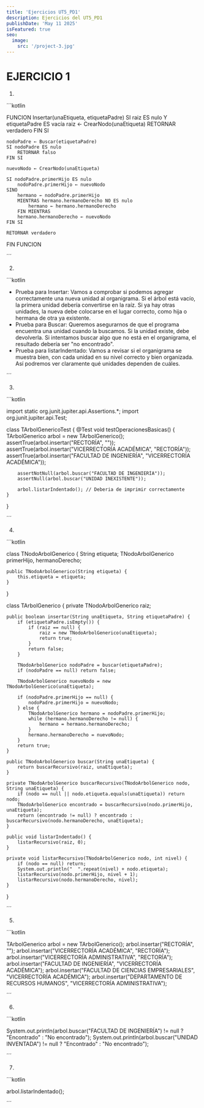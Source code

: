 ```yaml
---
title: 'Ejercicios UT5_PD1'
description: Ejercicios del UT5_PD1
publishDate: 'May 11 2025'
isFeatured: true
seo:
  image:
    src: '/project-3.jpg'
---
```


# EJERCICIO 1

1)
´´´kotlin

FUNCION Insertar(unaEtiqueta, etiquetaPadre)
    SI raiz ES nulo Y etiquetaPadre ES vacía
        raiz ← CrearNodo(unaEtiqueta)
        RETORNAR verdadero
    FIN SI

    nodoPadre ← Buscar(etiquetaPadre)
    SI nodoPadre ES nulo
        RETORNAR falso
    FIN SI

    nuevoNodo ← CrearNodo(unaEtiqueta)

    SI nodoPadre.primerHijo ES nulo
        nodoPadre.primerHijo ← nuevoNodo
    SINO
        hermano ← nodoPadre.primerHijo
        MIENTRAS hermano.hermanoDerecho NO ES nulo
            hermano ← hermano.hermanoDerecho
        FIN MIENTRAS
        hermano.hermanoDerecho ← nuevoNodo
    FIN SI

    RETORNAR verdadero
FIN FUNCION

´´´

2)
´´´kotlin

- Prueba para Insertar: Vamos a comprobar si podemos agregar correctamente una nueva unidad al organigrama. Si el árbol está vacío, la primera unidad debería convertirse en la raíz. Si ya hay otras unidades, la nueva debe colocarse en el lugar correcto, como hija o hermana de otra ya existente.
- Prueba para Buscar: Queremos asegurarnos de que el programa encuentra una unidad cuando la buscamos. Si la unidad existe, debe devolverla. Si intentamos buscar algo que no está en el organigrama, el resultado debería ser "no encontrado".
- Prueba para listarIndentado: Vamos a revisar si el organigrama se muestra bien, con cada unidad en su nivel correcto y bien organizada. Así podremos ver claramente qué unidades dependen de cuáles.

´´´

3)
´´´kotlin

import static org.junit.jupiter.api.Assertions.*;
import org.junit.jupiter.api.Test;

class TArbolGenericoTest {
    @Test
    void testOperacionesBasicas() {
        TArbolGenerico arbol = new TArbolGenerico();
        assertTrue(arbol.insertar("RECTORÍA", ""));
        assertTrue(arbol.insertar("VICERRECTORÍA ACADÉMICA", "RECTORÍA"));
        assertTrue(arbol.insertar("FACULTAD DE INGENIERÍA", "VICERRECTORÍA ACADÉMICA"));

        assertNotNull(arbol.buscar("FACULTAD DE INGENIERÍA"));
        assertNull(arbol.buscar("UNIDAD INEXISTENTE"));

        arbol.listarIndentado(); // Deberia de imprimir correctamente
    }
}

´´´

4)

´´´kotlin

class TNodoArbolGenerico {
    String etiqueta;
    TNodoArbolGenerico primerHijo, hermanoDerecho;

    public TNodoArbolGenerico(String etiqueta) {
        this.etiqueta = etiqueta;
    }
}

class TArbolGenerico {
    private TNodoArbolGenerico raiz;

    public boolean insertar(String unaEtiqueta, String etiquetaPadre) {
        if (etiquetaPadre.isEmpty()) {
            if (raiz == null) {
                raiz = new TNodoArbolGenerico(unaEtiqueta);
                return true;
            }
            return false;
        }

        TNodoArbolGenerico nodoPadre = buscar(etiquetaPadre);
        if (nodoPadre == null) return false;

        TNodoArbolGenerico nuevoNodo = new TNodoArbolGenerico(unaEtiqueta);

        if (nodoPadre.primerHijo == null) {
            nodoPadre.primerHijo = nuevoNodo;
        } else {
            TNodoArbolGenerico hermano = nodoPadre.primerHijo;
            while (hermano.hermanoDerecho != null) {
                hermano = hermano.hermanoDerecho;
            }
            hermano.hermanoDerecho = nuevoNodo;
        }
        return true;
    }

    public TNodoArbolGenerico buscar(String unaEtiqueta) {
        return buscarRecursivo(raiz, unaEtiqueta);
    }

    private TNodoArbolGenerico buscarRecursivo(TNodoArbolGenerico nodo, String unaEtiqueta) {
        if (nodo == null || nodo.etiqueta.equals(unaEtiqueta)) return nodo;
        TNodoArbolGenerico encontrado = buscarRecursivo(nodo.primerHijo, unaEtiqueta);
        return (encontrado != null) ? encontrado : buscarRecursivo(nodo.hermanoDerecho, unaEtiqueta);
    }

    public void listarIndentado() {
        listarRecursivo(raiz, 0);
    }

    private void listarRecursivo(TNodoArbolGenerico nodo, int nivel) {
        if (nodo == null) return;
        System.out.println("  ".repeat(nivel) + nodo.etiqueta);
        listarRecursivo(nodo.primerHijo, nivel + 1);
        listarRecursivo(nodo.hermanoDerecho, nivel);
    }
}

´´´

5)
´´´kotlin

TArbolGenerico arbol = new TArbolGenerico();
arbol.insertar("RECTORÍA", "");
arbol.insertar("VICERRECTORÍA ACADÉMICA", "RECTORÍA");
arbol.insertar("VICERRECTORÍA ADMINISTRATIVA", "RECTORÍA");
arbol.insertar("FACULTAD DE INGENIERÍA", "VICERRECTORÍA ACADÉMICA");
arbol.insertar("FACULTAD DE CIENCIAS EMPRESARIALES", "VICERRECTORÍA ACADÉMICA");
arbol.insertar("DEPARTAMENTO DE RECURSOS HUMANOS", "VICERRECTORÍA ADMINISTRATIVA");

´´´

6)
´´´kotlin

System.out.println(arbol.buscar("FACULTAD DE INGENIERÍA") != null ? "Encontrado" : "No encontrado");
System.out.println(arbol.buscar("UNIDAD INVENTADA") != null ? "Encontrado" : "No encontrado");

´´´

7)
´´´kotlin

arbol.listarIndentado();

´´´